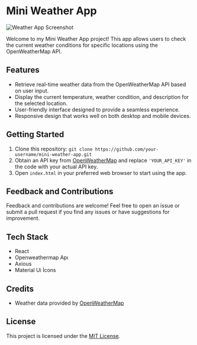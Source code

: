 # Mini Weather App

![Weather App Screenshot](https://i2.paste.pics/d4ec2db7f5c46a93b0ba95c6171052b6.png)

Welcome to my Mini Weather App project! This app allows users to check the current weather conditions for specific locations using the OpenWeatherMap API.

## Features

- Retrieve real-time weather data from the OpenWeatherMap API based on user input.
- Display the current temperature, weather condition, and description for the selected location.
- User-friendly interface designed to provide a seamless experience.
- Responsive design that works well on both desktop and mobile devices.

## Getting Started

1. Clone this repository: `git clone https://github.com/your-username/mini-weather-app.git`
2. Obtain an API key from [OpenWeatherMap](https://openweathermap.org/api) and replace `'YOUR_API_KEY'` in the code with your actual API key.
3. Open `index.html` in your preferred web browser to start using the app.

## Feedback and Contributions

Feedback and contributions are welcome! Feel free to open an issue or submit a pull request if you find any issues or have suggestions for improvement.

## Tech Stack

- React
- Openweathermap Apı
- Axious
- Material Ui İcons

## Credits

- Weather data provided by [OpenWeatherMap](https://openweathermap.org/api)

## License

This project is licensed under the [MIT License](LICENSE).
